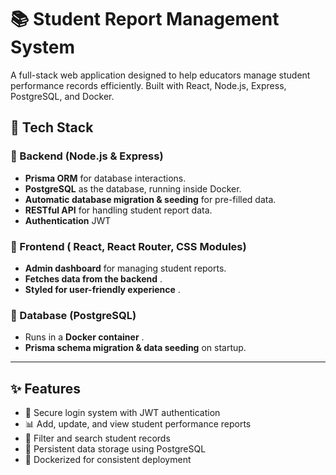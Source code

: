 # 📚 Student Report Management System

A full-stack web application designed to help educators manage student performance records efficiently. Built with React, Node.js, Express, PostgreSQL, and Docker.

## 🔧 Tech Stack

### **🔹 Backend (Node.js & Express)**

- **Prisma ORM** for database interactions.
- **PostgreSQL** as the database, running inside Docker.
- **Automatic database migration & seeding** for pre-filled data.
- **RESTful API** for handling student report data.
- **Authentication** JWT

### **🔹 Frontend ( React, React Router, CSS Modules)**

- **Admin dashboard** for managing student reports.
- **Fetches data from the backend** .
- **Styled for user-friendly experience** .

### **🔹 Database (PostgreSQL)**

- Runs in a **Docker container** .
- **Prisma schema migration & data seeding** on startup.

---
## ✨ Features

- 🔐 Secure login system with JWT authentication
- 📊 Add, update, and view student performance reports
- 🔎 Filter and search student records
- 💾 Persistent data storage using PostgreSQL
- 🐳 Dockerized for consistent deployment
